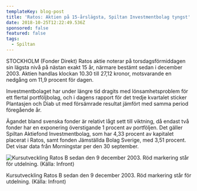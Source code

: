 ```yaml
---
templateKey: blog-post
title: 'Ratos: Aktien på 15-årslägsta, Spiltan Investmentbolag tyngst'
date: 2018-10-25T12:22:49.536Z
sponsored: false
featured: false
tags:
  - Spiltan
---
```

STOCKHOLM (Fonder Direkt) Ratos aktie noterar på torsdagsförmiddagen sin lägsta nivå på nästan exakt 15 år, närmare bestämt sedan i december 2003. Aktien handlas klockan 10.30 till 27,12 kronor, motsvarande en nedgång om 11,9 procent för dagen.

Investmentbolaget har under längre tid dragits med lönsamhetsproblem för ett flertal portföljbolag, och i dagens rapport för det tredje kvartalet sticker Plantasjen och Diab ut med försämrade resultat jämfört med samma period föregående år.

Ägandet bland svenska fonder är relativt lågt sett till viktning, då endast två fonder har en exponering överstigande 1 procent av portföljen. Det gäller Spiltan Aktiefond Investmentbolag, som har 4,33 procent av kapitalet placerat i Ratos, samt fonden Jämställda Bolag Sverige, med 3,51 procent. Det visar data från Morningstar per den 30 september.

![Kursutveckling Ratos B sedan den 9 december 2003. Röd markering står för utdelning. (Källa: Infront)](/img/114.png)

<span class="image-caption">Kursutveckling Ratos B sedan den 9 december 2003. Röd markering står för utdelning. (Källa: Infront)</span>
